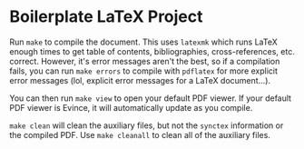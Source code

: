# Boilerplate LaTeX Project

Run `make` to compile the document. This uses `latexmk` which runs LaTeX enough times to get table of contents, bibliographies, cross-references, etc. correct. However, it's error messages aren't the best, so if a compilation fails, you can run `make errors` to compile with `pdflatex` for more explicit error messages (lol, explicit error messages for a LaTeX document...).

You can then run `make view` to open your default PDF viewer. If your default PDF viewer is Evince, it will automatically update as you compile.

`make clean` will clean the auxiliary files, but not the `synctex` information or the compiled PDF. Use `make cleanall` to clean all of the auxiliary files.
